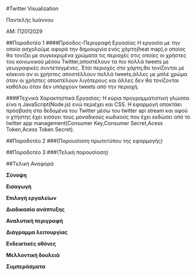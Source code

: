 #Twitter Visualization

Παντελής Ιωάννου

ΑΜ: Π2012029


##Παραδοτέο 1
####Πρόοδος-Περιγραφή Εργασίας
Η εργασία με την οποία ασχολούμε αφορά την δημιουργία ενός χάρτη(heat map),ο οποίος θα τονίζει με συγκεκριμένα χρώματα τις περιοχές στις οποίες οι χρήστες του κοινωνικού μέσου Twitter,αποστέλουν τα πιο πολλά tweets με γεωγραφικές συντεταγμένες.
Έτσι περιοχές στο χάρτη,θα τονίζονται με κόκκινο αν οι χρήστες αποστέλλουν πολλά tweets,άλλες με μπλέ χρώμα όταν οι χρήστες αποστέλουν λιγότερους και άλλες δεν θα τονίζονται καθόλου όταν δεν υπάρχουν tweets από την περιοχή.

####Τεχνικά Χαρακτηστικά Εργασίας:
Η κύρια προγραμματιστική γλώσσα είνα η JavaScript(Node.js) ενώ περιέχει και CSS.
Η εφαρμογή αποκτάει πρόσβαση στα δεδομένα του Twitter μέσω του twitter api stream και αφού o χτήστης έχει εισάγει τους μοναδικούς κωδικούς που έχει εκδώσει από το twitter app management(Consumer Key,Consumer Secret,Acess Token,Acess Token Secret).


##Παραδοτέο 2
###(Παρουσίαση πρωτοτύπου της εφαρμογής)


##Παραδοτέο 3
###(Τελική παρουσίαση)



##Tελική Αναφορά

**Σύνοψη**


**Εισαγωγή**


**Επιλογή εργαλείων**


**Διαδικασία ανάπτυξης**


**Αναλυτική περιγραφή**


**Διάγραμμα λειτουργίας**


**Ενδεικτικές οθόνες**


**Μελλοντική δουλειά**


**Συμπεράσματα**


